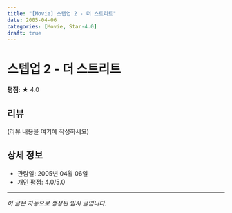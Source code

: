 ```yaml
---
title: "[Movie] 스텝업 2 - 더 스트리트"
date: 2005-04-06
categories: [Movie, Star-4.0]
draft: true
---
```


# 스텝업 2 - 더 스트리트

**평점:** ★ 4.0

## 리뷰

(리뷰 내용을 여기에 작성하세요)

## 상세 정보

- 관람일: 2005년 04월 06일
- 개인 평점: 4.0/5.0

---

*이 글은 자동으로 생성된 임시 글입니다.*
